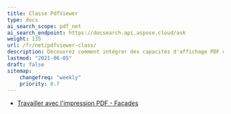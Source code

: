 ```yaml
---
title: Classe PdfViewer
type: docs
ai_search_scope: pdf_net
ai_search_endpoint: https://docsearch.api.aspose.cloud/ask
weight: 135
url: /fr/net/pdfviewer-class/
description: Découvrez comment intégrer des capacités d'affichage PDF dans des applications .NET en utilisant la classe PDFViewer d'Aspose.PDF.
lastmod: "2021-06-05"
draft: false
sitemap:
    changefreq: "weekly"
    priority: 0.7
---
```

- [Travailler avec l'impression PDF - Façades](/pdf/net/working-with-pdf-printing-facades/)